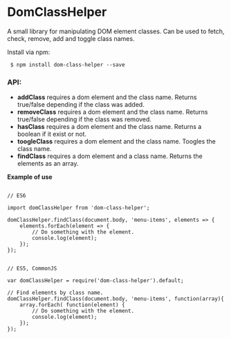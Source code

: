 # DomClassHelper

A small library for manipulating DOM element classes. Can be used to fetch, check, remove, add and toggle class names.

Install via npm:

     $ npm install dom-class-helper --save


### API:

* **addClass** requires a dom element and the class name. Returns true/false depending if the class was added.
* **removeClass** requires a dom element and the class name. Returns true/false depending if the class was removed.
* **hasClass** requires a dom element and the class name. Returns a boolean if it exist or not.
* **toogleClass** requires a dom element and the class name. Toogles the class name.
* **findClass** requires a dom element and a class name. Returns the elements as an array.

**Example of use**

```

// ES6

import domClassHelper from 'dom-class-helper';

domClassHelper.findClass(document.body, 'menu-items', elements => {
    elements.forEach(element => {
        // Do something with the element.
        console.log(element);
    });
});


// ES5, CommonJS

var domClassHelper = require('dom-class-helper').default;

// Find elements by class name.
domClassHelper.findClass(document.body, 'menu-items', function(array){
    array.forEach( function(element) {
        // Do something with the element.
        console.log(element);
    });
});

```

